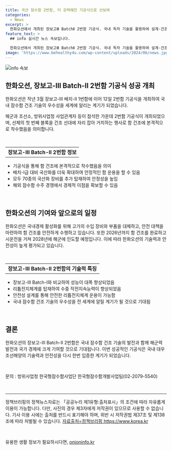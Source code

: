 ```yaml
---
title: 국산 잠수함 2번함, 더 강력해진 기공식으로 선보여
categories:
  - News
excerpt: >
  한화오션에서 개최된 장보고Ⅲ BatchⅡ 2번함 기공식. 국내 독자 기술을 활용하여 설계·건조 중인 이 함은 배치I급 대비 국산화 확대 및 70종의 국산화 장비를 탑재한다. 이로써 국내경제 활성화와 해외 잠수함 시장에서의 경쟁력이 향상될 전망이다. 함 건조에 대한 한화오션의 안전 대책과 향후 일정까지 언급되었다. ※ 본 요약문은 잠수함 건조와 관련된 내용을 중점으로 작성되었습니다.
feature_text: >
  ## info 실시간 뉴스 속보입니다.

  한화오션에서 개최된 장보고Ⅲ BatchⅡ 2번함 기공식. 국내 독자 기술을 활용하여 설계·건조 중인 이 함은 배치I급 대비 국산화 확대 및 70종의 국산화 장비를 탑재한다. 이로써 국내경제 활성화와 해외 잠수함 시장에서의 경쟁력이 향상될 전망이다. 함 건조에 대한 한화오션의 안전 대책과 향후 일정까지 언급되었다. ※ 본 요약문은 잠수함 건조와 관련된 내용을 중점으로 작성되었습니다.
image: 'https://www.behealthy4u.com/wp-content/uploads/2024/06/news.jpg'
---
```


<p><img src="https://www.behealthy4u.com/wp-content/uploads/2024/06/news.jpg" alt="info 속보" /></p>

<h2 data-ke-size="size26">한화오션, 장보고-Ⅲ Batch-Ⅱ 2번함 기공식 성공 개최</h2>

<p data-ke-size="size16">한화오션은 작년 3월 장보고-Ⅲ 배치-Ⅱ 1번함에 이어 12일 2번함 기공식을 개최하여 국내 잠수함 건조 기술의 우수성을 세계에 알리는 계기가 되었습니다.</p>

<p data-ke-size="size16">해군과 조선소, 방위사업청 사업관계자 등이 참석한 가운데 2번함 기공식이 개최되었으며, 선체의 첫 번째 블록을 건조 선대에 자리 잡아 거치하는 행사로 함 건조에 본격적으로 착수했음을 의미합니다.</p>

<p data-ke-size="size16">&nbsp;</p>

<table>
    <tbody>
        <tr>
            <td style="text-align: center;"><b>장보고-Ⅲ Batch-Ⅱ 2번함 정보</b></td>
        </tr>
    </tbody>
</table>

<ul>
    <li>기공식을 통해 함 건조에 본격적으로 착수했음을 의미</li>
    <li>배치-I급 대비 국산화를 더욱 확대하여 안정적인 함 운용을 할 수 있음</li>
    <li>모두 70종의 국산화 장비를 추가 탑재하여 안정성을 높임</li>
    <li>해외 잠수함 수주 경쟁에서 경제적 이점을 확보할 수 있음</li>
</ul>

<p data-ke-size="size16">&nbsp;</p>

<h2 data-ke-size="size26">한화오션의 기여와 앞으로의 일정</h2>

<p data-ke-size="size16">한화오션은 국내경제 활성화를 위해 고가의 수입 장비와 부품을 대체하고, 안전 대책을 마련하여 함 건조를 안전하게 수행하고 있습니다. 또한 2026년까지 함 건조를 완료하고 시운전을 거쳐 2028년에 해군에 인도할 예정입니다. 이에 따라 한화오션의 기술력과 안전성이 높게 평가되고 있습니다.</p>

<p data-ke-size="size16">&nbsp;</p>

<table>
    <tbody>
        <tr>
            <td style="text-align: center;"><b>장보고-Ⅲ Batch-Ⅱ 2번함의 기술적 특징</b></td>
        </tr>
    </tbody>
</table>

<ul>
    <li>장보고-Ⅲ Batch-I와 비교하여 성능이 대폭 향상되었음</li>
    <li>리튬전지체계를 탑재하여 수중 작전지속능력이 향상되었음</li>
    <li>안전성 설계를 통해 안전한 리튬전지체계 운용이 가능함</li>
    <li>국내 잠수함 건조 기술의 우수성을 전 세계에 알릴 계기가 될 것으로 기대됨</li>
</ul>

<p data-ke-size="size16">&nbsp;</p>

<h2 data-ke-size="size26">결론</h2>

<p data-ke-size="size16">한화오션의 장보고-Ⅲ Batch-Ⅱ 2번함은 국내 잠수함 건조 기술의 발전과 함께 해군력 발전과 국가 경제에 크게 기여할 것으로 기대됩니다. 이번 성공적인 기공식은 국내 대우조선해양의 기술력과 안전성을 다시 한번 입증한 계기가 되었습니다.</p>

<p data-ke-size="size16">&nbsp;</p>

<p>문의 : 방위사업청 한국형잠수함사업단 한국형잠수함개발사업팀(02-2079-5540)</p>

<p><br></p>

<hr>

<p>정책브리핑의 정책뉴스자료는 「공공누리 제1유형:출처표시」의 조건에 따라 자유롭게 이용이 가능합니다. 다만, 사진의 경우 제3자에게 저작권이 있으므로 사용할 수 없습니다. 기사 이용 시에는 출처를 반드시 표기해야 하며, 위반 시 저작권법 제37조 및 제138조에 따라 처벌될 수 있습니다. <span><a href="https://https://www.korea.kr/news/policyNewsView.do?newsId=156434945" target="_blank">자료출처=정책브리핑 https://www.korea.kr</a></span></p>

<p><br></p>
유용한 생활 정보가 필요하시다면, <a href="https://onioninfo.kr" rel="dofollow">onioninfo.kr</a>


